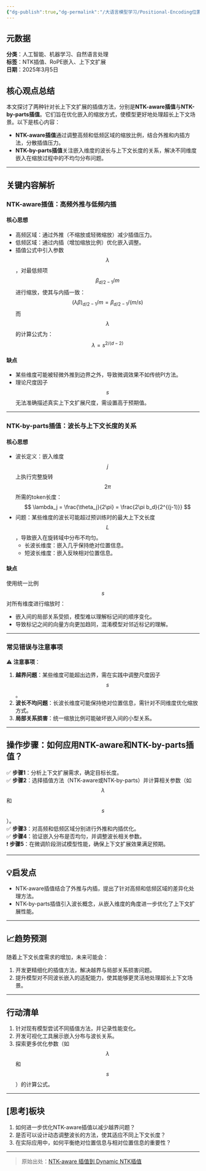```yaml
---
{"dg-publish":true,"dg-permalink":"/大语言模型学习/Positional-Encoding位置编码/NTK插值方法解析与优化：从NTK-aware到NTK-by-parts","dg-home":false,"dg-description":"在此输入笔记的描述","dg-hide":false,"dg-hide-title":false,"dg-show-backlinks":true,"dg-show-local-graph":true,"dg-show-inline-title":true,"dg-pinned":false,"dg-passphrase":"在此输入访问密码","dg-enable-mathjax":false,"dg-enable-mermaid":false,"dg-enable-uml":false,"dg-note-icon":0,"dg-enable-dataview":false,"tags":["NLP"],"permalink":"/大语言模型学习/Positional-Encoding位置编码/NTK插值方法解析与优化：从NTK-aware到NTK-by-parts/","dgShowBacklinks":true,"dgShowLocalGraph":true,"dgShowInlineTitle":true,"dgPassFrontmatter":true,"noteIcon":0,"created":"2025-04-07T17:21:04.795+08:00","updated":"2025-04-12T12:56:19.071+08:00"}
---
```




## 元数据
**分类**：人工智能、机器学习、自然语言处理  
**标签**：NTK插值、RoPE嵌入、上下文扩展  
**日期**：2025年3月5日



## 核心观点总结
本文探讨了两种针对长上下文扩展的插值方法，分别是**NTK-aware插值**与**NTK-by-parts插值**。它们旨在优化嵌入的缩放方式，使模型更好地处理超长上下文场景。以下是核心内容：

- **NTK-aware插值**通过调整高频和低频区域的缩放比例，结合外推和内插方法，分散插值压力。
- **NTK-by-parts插值**关注嵌入维度的波长与上下文长度的关系，解决不同维度嵌入在缩放过程中的不均匀分布问题。

---



## 关键内容解析

### NTK-aware插值：高频外推与低频内插

#### 核心思想
- 高频区域：通过外推（不缩放或轻微缩放）减少插值压力。
- 低频区域：通过内插（增加缩放比例）优化嵌入调整。
- 插值公式中引入参数 $$\lambda$$，对最低频项 $$\beta_{d/2-1}/m$$ 进行缩放，使其与内插一致：
  $$
  (\lambda \beta)_{d/2-1}/m = \beta_{d/2-1}/(m/s)
  $$
  而 $$\lambda$$ 的计算公式为：
  $$
  \lambda = s^{2/(d-2)}
  $$


#### 缺点
- 某些维度可能被轻微外推到边界之外，导致微调效果不如传统PI方法。
- 理论尺度因子 $$s$$ 无法准确描述真实上下文扩展尺度，需设置高于预期值。

---


### NTK-by-parts插值：波长与上下文长度的关系

#### 核心思想
- 波长定义：嵌入维度 $$j$$ 上执行完整旋转 $$2\pi$$ 所需的token长度：
  $$
  \lambda_j = \frac{\theta_j}{2\pi} = \frac{2\pi b_d}{2^{(j-1)}}
  $$
- 问题：某些维度的波长可能超过预训练时的最大上下文长度 $$L$$，导致嵌入在旋转域中分布不均匀。
  - 长波长维度：嵌入几乎保持绝对位置信息。
  - 短波长维度：嵌入反映相对位置信息。


#### 缺点
使用统一比例 $$s$$ 对所有维度进行缩放时：
- 嵌入间的局部关系受损，模型难以理解标记间的顺序变化。
- 导致标记之间的向量方向更加趋同，混淆模型对邻近标记的理解。

---


### 常见错误与注意事项
⚠ **注意事项**：
1. **越界问题**：某些维度可能超出边界，需在实践中调整尺度因子 $$s$$。
2. **波长不均问题**：长波长维度可能保持绝对位置信息，需针对不同维度优化缩放方式。
3. **局部关系损害**：统一缩放比例可能破坏嵌入间的小型关系。

---



## 操作步骤：如何应用NTK-aware和NTK-by-parts插值？
✅ **步骤1**：分析上下文扩展需求，确定目标长度。  
✅ **步骤2**：选择插值方法（NTK-aware或NTK-by-parts）并计算相关参数（如 $$\lambda$$ 和 $$s$$）。  
✅ **步骤3**：对高频和低频区域分别进行外推和内插优化。  
✅ **步骤4**：验证嵌入分布是否均匀，并调整波长相关参数。  
❗ **步骤5**：在微调阶段测试模型性能，确保上下文扩展效果满足预期。

---



## 💡启发点
- NTK-aware插值结合了外推与内插，提出了针对高频和低频区域的差异化处理方法。
- NTK-by-parts插值引入波长概念，从嵌入维度的角度进一步优化了上下文扩展性能。

---



## 📈趋势预测
随着上下文长度需求的增加，未来可能会：
1. 开发更精细化的插值方法，解决越界与局部关系损害问题。
2. 提升模型对不同波长嵌入的适配能力，使其能够更灵活地处理超长上下文场景。

---



## 行动清单
1. 针对现有模型尝试不同插值方法，并记录性能变化。
2. 开发可视化工具展示嵌入分布与波长关系。
3. 探索更多优化参数（如 $$\lambda$$ 和 $$s$$）的计算公式。

---



## [思考]板块
1. 如何进一步优化NTK-aware插值以减少越界问题？
2. 是否可以设计动态调整波长的方法，使其适应不同上下文长度？
3. 在实际应用中，如何平衡绝对位置信息与相对位置信息的重要性？

---

> 原始出处：[NTK-aware 插值到 Dynamic NTK插值](原文链接)
